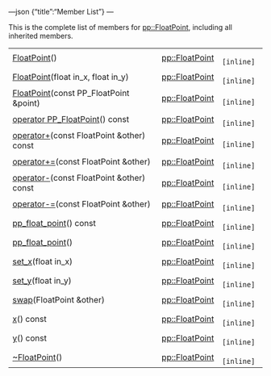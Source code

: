 —json {“title”:“Member List”} —

This is the complete list of members for <a href="/docs/native-client/pepper_beta/cpp/classpp_1_1_float_point/" class="el">pp::FloatPoint</a>, including all inherited members.

<table><tbody><tr class="odd"><td><a href="/docs/native-client/pepper_beta/cpp/classpp_1_1_float_point#a384b29d8aba4a43b399393e695eb1e81" class="el">FloatPoint</a>()</td><td><a href="/docs/native-client/pepper_beta/cpp/classpp_1_1_float_point/" class="el">pp::FloatPoint</a></td><td><code> [inline]</code></td></tr><tr class="even"><td><a href="/docs/native-client/pepper_beta/cpp/classpp_1_1_float_point#acb70a23a641f05fd5eb99e9439e556d2" class="el">FloatPoint</a>(float in_x, float in_y)</td><td><a href="/docs/native-client/pepper_beta/cpp/classpp_1_1_float_point/" class="el">pp::FloatPoint</a></td><td><code> [inline]</code></td></tr><tr class="odd"><td><a href="/docs/native-client/pepper_beta/cpp/classpp_1_1_float_point#a401fc74a911cd0d4996b00f8b10a1951" class="el">FloatPoint</a>(const PP_FloatPoint &amp;point)</td><td><a href="/docs/native-client/pepper_beta/cpp/classpp_1_1_float_point/" class="el">pp::FloatPoint</a></td><td><code> [inline]</code></td></tr><tr class="even"><td><a href="/docs/native-client/pepper_beta/cpp/classpp_1_1_float_point#adfa14cbb4f94c3133e4bce72f93570bf" class="el">operator PP_FloatPoint</a>() const</td><td><a href="/docs/native-client/pepper_beta/cpp/classpp_1_1_float_point/" class="el">pp::FloatPoint</a></td><td><code> [inline]</code></td></tr><tr class="odd"><td><a href="/docs/native-client/pepper_beta/cpp/classpp_1_1_float_point#a8aeaf7286bc04e7ff7f9d405fdfe614b" class="el">operator+</a>(const FloatPoint &amp;other) const</td><td><a href="/docs/native-client/pepper_beta/cpp/classpp_1_1_float_point/" class="el">pp::FloatPoint</a></td><td><code> [inline]</code></td></tr><tr class="even"><td><a href="/docs/native-client/pepper_beta/cpp/classpp_1_1_float_point#a15985b03ca98d65bdf300dc3d12ca57a" class="el">operator+=</a>(const FloatPoint &amp;other)</td><td><a href="/docs/native-client/pepper_beta/cpp/classpp_1_1_float_point/" class="el">pp::FloatPoint</a></td><td><code> [inline]</code></td></tr><tr class="odd"><td><a href="/docs/native-client/pepper_beta/cpp/classpp_1_1_float_point#a2ae33c7eb2dbc4a8d366db080f3a136b" class="el">operator-</a>(const FloatPoint &amp;other) const</td><td><a href="/docs/native-client/pepper_beta/cpp/classpp_1_1_float_point/" class="el">pp::FloatPoint</a></td><td><code> [inline]</code></td></tr><tr class="even"><td><a href="/docs/native-client/pepper_beta/cpp/classpp_1_1_float_point#a419049446659935f8bfe3e47d33b752b" class="el">operator-=</a>(const FloatPoint &amp;other)</td><td><a href="/docs/native-client/pepper_beta/cpp/classpp_1_1_float_point/" class="el">pp::FloatPoint</a></td><td><code> [inline]</code></td></tr><tr class="odd"><td><a href="/docs/native-client/pepper_beta/cpp/classpp_1_1_float_point#a74112618552ed91f200794127bf64eea" class="el">pp_float_point</a>() const</td><td><a href="/docs/native-client/pepper_beta/cpp/classpp_1_1_float_point/" class="el">pp::FloatPoint</a></td><td><code> [inline]</code></td></tr><tr class="even"><td><a href="/docs/native-client/pepper_beta/cpp/classpp_1_1_float_point#a75ab7bd430e1f5edb00d9976061898ed" class="el">pp_float_point</a>()</td><td><a href="/docs/native-client/pepper_beta/cpp/classpp_1_1_float_point/" class="el">pp::FloatPoint</a></td><td><code> [inline]</code></td></tr><tr class="odd"><td><a href="/docs/native-client/pepper_beta/cpp/classpp_1_1_float_point#a276b372b82ea3cd0021017ba4a002838" class="el">set_x</a>(float in_x)</td><td><a href="/docs/native-client/pepper_beta/cpp/classpp_1_1_float_point/" class="el">pp::FloatPoint</a></td><td><code> [inline]</code></td></tr><tr class="even"><td><a href="/docs/native-client/pepper_beta/cpp/classpp_1_1_float_point#abdb8eeb5c2aa051e6776ae2967fc6d40" class="el">set_y</a>(float in_y)</td><td><a href="/docs/native-client/pepper_beta/cpp/classpp_1_1_float_point/" class="el">pp::FloatPoint</a></td><td><code> [inline]</code></td></tr><tr class="odd"><td><a href="/docs/native-client/pepper_beta/cpp/classpp_1_1_float_point#a138f26f94ed5a97e1ee083e65eb101bf" class="el">swap</a>(FloatPoint &amp;other)</td><td><a href="/docs/native-client/pepper_beta/cpp/classpp_1_1_float_point/" class="el">pp::FloatPoint</a></td><td><code> [inline]</code></td></tr><tr class="even"><td><a href="/docs/native-client/pepper_beta/cpp/classpp_1_1_float_point#a9109ddb0920cf0eeb7ace3b40a95dc17" class="el">x</a>() const</td><td><a href="/docs/native-client/pepper_beta/cpp/classpp_1_1_float_point/" class="el">pp::FloatPoint</a></td><td><code> [inline]</code></td></tr><tr class="odd"><td><a href="/docs/native-client/pepper_beta/cpp/classpp_1_1_float_point#ac8bcb2ac55fa5fcf89a7b61369eeed2b" class="el">y</a>() const</td><td><a href="/docs/native-client/pepper_beta/cpp/classpp_1_1_float_point/" class="el">pp::FloatPoint</a></td><td><code> [inline]</code></td></tr><tr class="even"><td><a href="/docs/native-client/pepper_beta/cpp/classpp_1_1_float_point#ab41958133c5b48f6002ad9bffdad46c0" class="el">~FloatPoint</a>()</td><td><a href="/docs/native-client/pepper_beta/cpp/classpp_1_1_float_point/" class="el">pp::FloatPoint</a></td><td><code> [inline]</code></td></tr></tbody></table>
